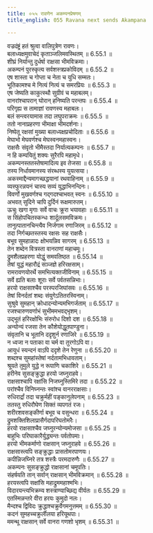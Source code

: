 ```yaml
---
title: ०५५ रावणेन अकम्पनप्रेषणम्
title_english: 055 Ravana next sends Akampana

---
```



वज्रदंष्ट्रं हतं श्रुत्वा वालिपुत्रेण रावणः।  
बलाध्यक्षमुवाचेदं कृताञ्जलिमवस्थितम् ॥ 6.55.1 ॥   
शीघ्रं निर्यान्तु दुर्धर्षा राक्षसा भीमविक्रमाः।  
अकम्पनं पुरस्कृत्य सर्वशस्त्रप्रकोविदम् ॥ 6.55.2 ॥   
एष शास्ता च गोप्ता च नेता च युधि सम्मतः।  
भूतिकामश्च मे नित्यं नित्यं च समरप्रियः ॥ 6.55.3 ॥   
एष जेष्यति काकुत्स्थौ सुग्रीवं च महाबलम्।  
वानरांश्चापरान् घोरान् हनिष्यति परन्तपः ॥ 6.55.4 ॥   
परिगृह्य स तामाज्ञां रावणस्य महाबलः।  
बलं सन्त्वरयामास तदा लघुपराक्रमः ॥ 6.55.5 ॥   
ततो नानाप्रहरणा भीमाक्षा भीमदर्शनाः।  
निष्पेतू रक्षसां मुख्या बलाध्यक्षप्रचोदिताः ॥ 6.55.6 ॥   
मेघाभो मेघवर्णश्च मेघस्वनमहास्वनः।  
राक्षसैः संवृतो भीमैस्तदा निर्यात्यकम्पनः ॥ 6.55.7 ॥   
न हि कम्पयितुं शक्यः सुरैरपि महामृधे।  
अकम्पनस्ततस्तेषामादित्य इव तेजसा ॥ 6.55.8 ॥   
तस्य निर्धावमानस्य संरब्धस्य युयत्सया।  
अकस्माद्दैन्यमागच्छद्धयानां रथवाहिनाम् ॥ 6.55.9 ॥   
व्यस्फुरन्नयनं चास्य सव्यं युद्धाभिनन्दिनः।  
विवर्णो मुखवर्णश्च गद्गदश्चाभवत् स्वनः ॥ 6.55.10 ॥   
अभवत् सुदिने चापि दुर्दिनं रूक्षमारुतम्।  
ऊचुः खगा मृगाः सर्वे वाचः क्रूरा भयावहाः ॥ 6.55.11 ॥   
स सिंहोपचितस्कन्धः शार्दूलसमविक्रमः।  
तानुत्पातानचिन्त्यैव निर्जगाम रणाजिरम् ॥ 6.55.12 ॥   
तदा निर्गच्छतस्तस्य रक्षसः सह राक्षसैः।  
बभूव सुमहान्नादः क्षोभयन्निव सागरम् ॥ 6.55.13 ॥   
तेन शब्देन वित्रस्ता वानराणां महाचमूः।  
द्रुमशैलप्रहरणा योद्धुं समवतिष्ठत ॥ 6.55.14 ॥   
तेषां युद्धं महारौद्रं सञ्जज्ञे हरिरक्षसाम्।  
रामरावणयोरर्थे समभित्यक्तजीविनाम् ॥ 6.55.15 ॥   
सर्वे ह्यति बलाः शूराः सर्वे पर्वतसन्निभाः।  
हरयो राक्षसाश्चैव परस्परजिघांसवः ॥ 6.55.16 ॥   
तेषां विनर्दतां शब्दः संयुगेऽतितरस्विनाम्।  
सुश्रुवे सुमहान् क्रोधादन्योन्यमभिगर्जताम् ॥ 6.55.17 ॥   
रजश्चारुणवर्णाभं सुभीममभवद्भृशम्।  
उद्भूतं हरिरक्षोभिः संरुरोध दिशो दश ॥ 6.55.18 ॥   
अन्योन्यं रजसा तेन कौशेयोद्धूतपाण्डुना।  
संवृतानि च भूतानि ददृशुर्न रणाजिरे ॥ 6.55.19 ॥   
न ध्वजा न पताका वा चर्म वा तुरगोऽपि वा।  
आयुधं स्यन्दनं वाऽपि ददृशे तेन रेणुना ॥ 6.55.20 ॥   
शब्दश्च सुमहांस्तेषां नर्दतामभिधावताम्।  
श्रूयते तुमुले युद्धे न रूपाणि चकाशिरे ॥ 6.55.21 ॥   
हरीनेव सुसङ्क्रुद्धा हरयो जघ्नुराहवे।  
राक्षसाश्चापि रक्षांसि निजघ्नुस्तिमिरे तदा ॥ 6.55.22 ॥   
परांश्चैव विनिघ्नन्तः स्वांश्च वानरराक्षसाः।  
रुधिरार्द्रां तदा चक्रुर्महीं पङ्कानुलेपनाम् ॥ 6.55.23 ॥   
ततस्तु रुधिरौघेण सिक्तं व्यपगतं रजः।  
शरीरशवसङ्कीर्णा बभूव च वसुन्धरा ॥ 6.55.24 ॥   
द्रुमशक्तिशिलाप्रासैर्गदापरिघतोमरैः।  
हरयो राक्षसाश्चैव जघ्नुरन्योन्यमोजसा ॥ 6.55.25 ॥   
बाहुभिः परिघाकारैर्युद्ध्यन्तः पर्वतोपमाः।  
हरयो भीमकर्माणो राक्षसान् जघ्नुराहवे ॥ 6.55.26 ॥   
राक्षसास्त्वपि सङ्क्रुद्धाः प्रासतोमरपाणयः।  
कपीन्निजघ्निरे तत्र शस्त्रैः परमदारुणैः ॥ 6.55.27 ॥   
अकम्पनः सुसङ्क्रुद्धो राक्षसानां चमूपतिः।  
संहर्षयति तान् सर्वान् राक्षसान् भीमविक्रमान् ॥ 6.55.28 ॥   
हरयस्त्वपि सक्षांसि महाद्रुममहाश्मभिः।  
विदारयन्त्यभिक्रम्य शस्त्राण्याच्छिद्य वीर्यतः ॥ 6.55.29 ॥   
एतस्मिन्नन्तरे वीरा हरयः कुमुदो नलः।  
मैन्दश्च द्विविदः क्रुद्धाश्चक्रुर्वेगमनुत्तमम् ॥ 6.55.30 ॥   
कदनं सुमहच्चक्रुर्लीलया हरियूथपाः।  
ममन्थू राक्षसान् सर्वे वानरा गणशो भृशम् ॥ 6.55.31 ॥   